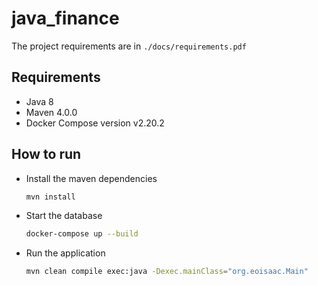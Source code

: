 # java_finance

The project requirements are in `./docs/requirements.pdf`

## Requirements

- Java 8
- Maven 4.0.0
- Docker Compose version v2.20.2

## How to run

- Install the maven dependencies

    ```bash
    mvn install
    ```

- Start the database

    ```bash
    docker-compose up --build
    ```

- Run the application

    ```bash
    mvn clean compile exec:java -Dexec.mainClass="org.eoisaac.Main"
    ```









